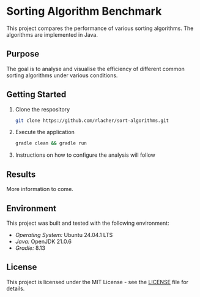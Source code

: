 # Sorting Algorithm Benchmark

This project compares the performance of various sorting algorithms. The algorithms are implemented in Java.

## Purpose

The goal is to analyse and visualise the efficiency of different common sorting algorithms under various conditions.

## Getting Started

1. Clone the respository

	```bash
	git clone https://github.com/rlacher/sort-algorithms.git
	```

2. Execute the application

	```bash
	gradle clean && gradle run
	```

3. Instructions on how to configure the analysis will follow

## Results

More information to come.

## Environment

This project was built and tested with the following environment:

- *Operating System:* Ubuntu 24.04.1 LTS
- *Java:* OpenJDK 21.0.6
- *Gradle:* 8.13

## License

This project is licensed under the MIT License - see the [LICENSE](LICENSE) file for details.
